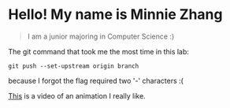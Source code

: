 # Hello! My name is **Minnie Zhang**
> I am a junior majoring in Computer Science :)

The git command that took me the most time in this lab:
```
git push --set-upstream origin branch
```
because I forgot the flag required two '-' characters :(

[This](https://www.youtube.com/watch?v=jKh-DP89FPY&list=PLdhF_0MdyhADpRkQQmy9gWAIfdgfgWrWG&index=2) is a video of an animation I really like.




